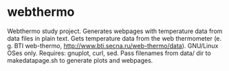 # webthermo
Webthermo study project. Generates webpages with temperature data from data files in plain text. Gets temperature data from the web thermometer (e. g. BTI web-thermo, http://www.bti.secna.ru/web-thermo/data).
GNU/Linux OSes only.
Requires: gnuplot, curl, sed.
Pass filenames from data/ dir to makedatapage.sh to generate plots and webpages.
